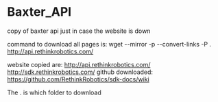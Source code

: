 # Baxter_API
copy of baxter api just in case the website is down

command to download all pages is:
wget --mirror -p --convert-links -P . http://api.rethinkrobotics.com/

website copied are:
http://api.rethinkrobotics.com/
http://sdk.rethinkrobotics.com/
github downloaded: https://github.com/RethinkRobotics/sdk-docs/wiki

The . is which folder to download

